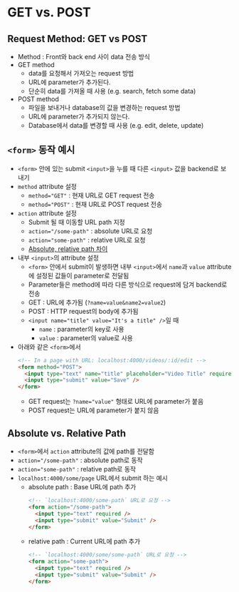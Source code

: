 # GET vs. POST

## Request Method: GET vs POST

- Method : Front와 back end 사이 data 전송 방식
- GET method
  - data를 요청해서 가져오는 request 방법
  - URL에 parameter가 추가된다.
  - 단순히 data를 가져올 때 사용 (e.g. search, fetch some data)
- POST method
  - 파일을 보내거나 database의 값을 변경하는 request 방법
  - URL에 parameter가 추가되지 않는다.
  - Database에서 data를 변경할 때 사용 (e.g. edit, delete, update)

## `<form>` 동작 예시

- `<form>` 안에 있는 submit `<input>`을 누를 때 다른 `<input>` 값을 backend로 보내기
- `method` attribute 설정
  - `method="GET"` : 현재 URL로 GET request 전송
  - `method="POST"` : 현재 URL로 POST request 전송
- `action` attribute 설정
  - Submit 될 때 이동할 URL path 지정
  - `action="/some-path"` : absolute URL로 요청
  - `action="some-path"` : relative URL로 요청
  - [Absolute, relative path 차이](#absolute-vs-relative-path)
- 내부 `<input>`의 attribute 설정
  - `<form>` 안에서 submit이 발생하면 내부 `<input>`에서 `name`과 `value` attribute에 설정된 값들이 parameter로 전달됨
  - Parameter들은 method에 따라 다른 방식으로 request에 담겨 backend로 전송
  - GET : URL에 추가됨 (`?name=value&name2=value2`)
  - POST : HTTP request의 body에 추가됨
  - `<input name="title" value="It's a title" />`일 때
    - `name` : parameter의 key로 사용
    - `value` : parameter의 value로 사용
- 아래와 같은 `<form>`에서
  ```html
  <!-- In a page with URL: localhost:4000/videos/:id/edit -->
  <form method="POST">
    <input type="text" name="title" placeholder="Video Title" required />
    <input type="submit" value="Save" />
  </form>
  ```
  - GET request는 `?name="value"` 형태로 URL에 parameter가 붙음
  - POST request는 URL에 parameter가 붙지 않음

## Absolute vs. Relative Path

- `<form>`에서 `action` attribute의 값에 path를 전달함
- `action="/some-path"` : absolute path로 동작
- `action="some-path"` : relative path로 동작
- `localhost:4000/some/page` URL에서 submit 하는 예시
  - absolute path : Base URL에 path 추가
    ```html
    <!-- `localhost:4000/some-path` URL로 요청 -->
    <form action="/some-path">
      <input type="text" required />
      <input type="submit" value="Submit" />
    </form>
    ```
  - relative path : Current URL에 path 추가
    ```html
    <!-- `localhost:4000/some/some-path` URL로 요청 -->
    <form action="some-path">
      <input type="text" required />
      <input type="submit" value="Submit" />
    </form>
    ```
